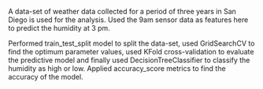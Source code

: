 A data-set of weather data collected for a period of three years in San Diego is used for the analysis. Used the 9am sensor data as features here to predict the humidity at 3 pm.

Performed train_test_split model to split the data-set, used GridSearchCV to find the optimum parameter values, used KFold cross-validation to evaluate the predictive model and finally used DecisionTreeClassifier to classify the humidity as high or low. Applied accuracy_score metrics to find the accuracy of the model.
